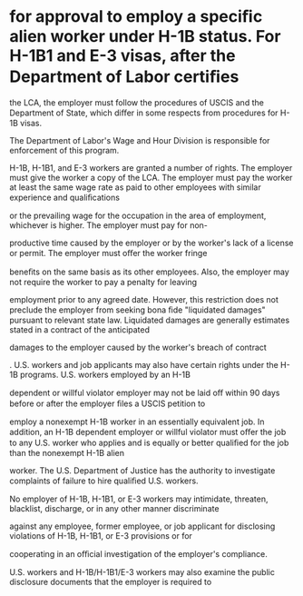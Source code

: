 # for approval to employ a speciﬁc alien worker under H-1B status. For H-1B1 and E-3 visas, after the Department of Labor certiﬁes

the LCA, the employer must follow the procedures of USCIS and the Department of State, which diﬀer in some respects from procedures for H-1B visas.

The Department of Labor's Wage and Hour Division is responsible for enforcement of this program.

H-1B, H-1B1, and E-3 workers are granted a number of rights. The employer must give the worker a copy of the LCA. The employer must pay the worker at least the same wage rate as paid to other employees with similar experience and qualiﬁcations

or the prevailing wage for the occupation in the area of employment, whichever is higher. The employer must pay for non-

productive time caused by the employer or by the worker's lack of a license or permit. The employer must oﬀer the worker fringe

beneﬁts on the same basis as its other employees. Also, the employer may not require the worker to pay a penalty for leaving

employment prior to any agreed date. However, this restriction does not preclude the employer from seeking bona ﬁde "liquidated damages" pursuant to relevant state law. Liquidated damages are generally estimates stated in a contract of the anticipated

damages to the employer caused by the worker's breach of contract

. U.S. workers and job applicants may also have certain rights under the H-1B programs. U.S. workers employed by an H-1B

dependent or willful violator employer may not be laid oﬀ within 90 days before or after the employer ﬁles a USCIS petition to

employ a nonexempt H-1B worker in an essentially equivalent job. In addition, an H-1B dependent employer or willful violator must oﬀer the job to any U.S. worker who applies and is equally or better qualiﬁed for the job than the nonexempt H-1B alien

worker. The U.S. Department of Justice has the authority to investigate complaints of failure to hire qualiﬁed U.S. workers.

No employer of H-1B, H-1B1, or E-3 workers may intimidate, threaten, blacklist, discharge, or in any other manner discriminate

against any employee, former employee, or job applicant for disclosing violations of H-1B, H-1B1, or E-3 provisions or for

cooperating in an oﬃcial investigation of the employer's compliance.

U.S. workers and H-1B/H-1B1/E-3 workers may also examine the public disclosure documents that the employer is required to